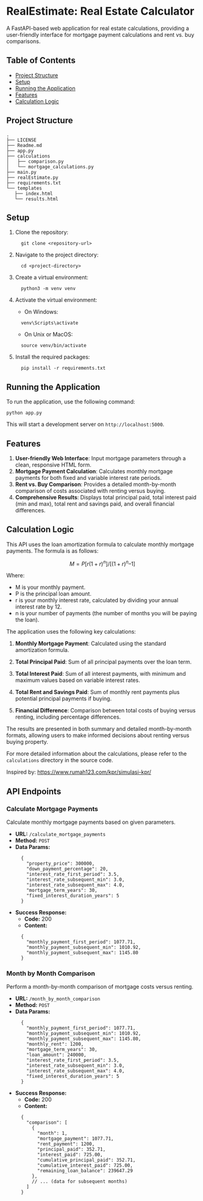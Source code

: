 # RealEstimate: Real Estate Calculator

A FastAPI-based web application for real estate calculations, providing a user-friendly interface for mortgage payment calculations and rent vs. buy comparisons.

## Table of Contents
- [Project Structure](#project-structure)
- [Setup](#setup)
- [Running the Application](#running-the-application)
- [Features](#features)
- [Calculation Logic](#calculation-logic)

## Project Structure
```
.
├── LICENSE
├── Readme.md
├── app.py
├── calculations
│   ├── comparison.py
│   └── mortgage_calculations.py
├── main.py
├── realEstimate.py
├── requirements.txt
└── templates
   ├── index.html
   └── results.html
```


## Setup

1. Clone the repository:
   ```
     git clone <repository-url>
   ```

2. Navigate to the project directory:
   ```
     cd <project-directory>
   ```

3. Create a virtual environment:
   ```
     python3 -m venv venv
   ```

4. Activate the virtual environment:
     - On Windows:
     ```
       venv\Scripts\activate
     ```
     - On Unix or MacOS:
     ```
       source venv/bin/activate
     ```

5. Install the required packages:
   ```
     pip install -r requirements.txt
   ```

## Running the Application

To run the application, use the following command:

```
python app.py
```

This will start a development server on `http://localhost:5000`.

## Features

1. **User-friendly Web Interface**: Input mortgage parameters through a clean, responsive HTML form.
2. **Mortgage Payment Calculation**: Calculates monthly mortgage payments for both fixed and variable interest rate periods.
3. **Rent vs. Buy Comparison**: Provides a detailed month-by-month comparison of costs associated with renting versus buying.
4. **Comprehensive Results**: Displays total principal paid, total interest paid (min and max), total rent and savings paid, and overall financial differences.

## Calculation Logic

This API uses the loan amortization formula to calculate monthly mortgage payments. The formula is as follows:


$$M = P[r(1+r)^n]/[(1+r)^n – 1]$$


Where:
- M is your monthly payment.
- P is the principal loan amount.
- r is your monthly interest rate, calculated by dividing your annual interest rate by 12.
- n is your number of payments (the number of months you will be paying the loan).

The application uses the following key calculations:

1. **Monthly Mortgage Payment**:
   Calculated using the standard amortization formula.

2. **Total Principal Paid**:
   Sum of all principal payments over the loan term.

3. **Total Interest Paid**:
   Sum of all interest payments, with minimum and maximum values based on variable interest rates.

4. **Total Rent and Savings Paid**:
   Sum of monthly rent payments plus potential principal payments if buying.

5. **Financial Difference**:
   Comparison between total costs of buying versus renting, including percentage differences.

The results are presented in both summary and detailed month-by-month formats, allowing users to make informed decisions about renting versus buying property.

For more detailed information about the calculations, please refer to the `calculations` directory in the source code.

Inspired by: https://www.rumah123.com/kpr/simulasi-kpr/

## API Endpoints

### Calculate Mortgage Payments

Calculate monthly mortgage payments based on given parameters.

- **URL:** `/calculate_mortgage_payments`
- **Method:** `POST`
- **Data Params:**
  ```
    {
      "property_price": 300000,
      "down_payment_percentage": 20,
      "interest_rate_first_period": 3.5,
      "interest_rate_subsequent_min": 3.0,
      "interest_rate_subsequent_max": 4.0,
      "mortgage_term_years": 30,
      "fixed_interest_duration_years": 5
    }
  ```
- **Success Response:**
    - **Code:** 200
    - **Content:**
    ```
      {
        "monthly_payment_first_period": 1077.71,
        "monthly_payment_subsequent_min": 1010.92,
        "monthly_payment_subsequent_max": 1145.80
      }
    ```

### Month by Month Comparison

Perform a month-by-month comparison of mortgage costs versus renting.

- **URL:** `/month_by_month_comparison`
- **Method:** `POST`
- **Data Params:**
  ```
    {
      "monthly_payment_first_period": 1077.71,
      "monthly_payment_subsequent_min": 1010.92,
      "monthly_payment_subsequent_max": 1145.80,
      "monthly_rent": 1200,
      "mortgage_term_years": 30,
      "loan_amount": 240000,
      "interest_rate_first_period": 3.5,
      "interest_rate_subsequent_min": 3.0,
      "interest_rate_subsequent_max": 4.0,
      "fixed_interest_duration_years": 5
    }
  ```
- **Success Response:**
    - **Code:** 200
    - **Content:**
    ```
      {
        "comparison": [
          {
            "month": 1,
            "mortgage_payment": 1077.71,
            "rent_payment": 1200,
            "principal_paid": 352.71,
            "interest_paid": 725.00,
            "cumulative_principal_paid": 352.71,
            "cumulative_interest_paid": 725.00,
            "remaining_loan_balance": 239647.29
          },
          // ... (data for subsequent months)
        ]
      }
    ```
